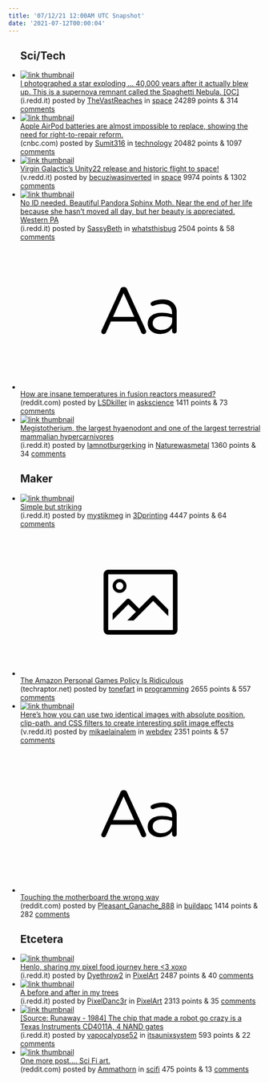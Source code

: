 ```yaml
---
title: '07/12/21 12:00AM UTC Snapshot'
date: '2021-07-12T00:00:04'
---
```

<ul>
<h2>Sci/Tech</h2>

<li><a href='https://i.redd.it/amnosn6syka71.jpg'><img src='https://b.thumbs.redditmedia.com/Ta9kwmuiOnfE0QB81hq01HP9JwGcg_4XOgSTUOzBbgI.jpg' alt='link thumbnail'></a><div><div class='linkTitle'><a href='https://i.redd.it/amnosn6syka71.jpg'>I photographed a star exploding … 40,000 years after it actually blew up. This is a supernova remnant called the Spaghetti Nebula. [OC]</a></div>(i.redd.it) posted by <a href='https://www.reddit.com/user/TheVastReaches'>TheVastReaches</a> in <a href='https://www.reddit.com/r/space'>space</a> 24289 points & 314 <a href='https://www.reddit.com/r/space/comments/oi3wiv/i_photographed_a_star_exploding_40000_years_after/'>comments</a></div></li>

<li><a href='https://www.cnbc.com/2021/07/10/apple-airpod-battery-life-problem-shows-need-for-right-to-repair-laws.html'><img src='https://a.thumbs.redditmedia.com/aqcttw3qrVeYoRyypNp4Uk_gRR3rpox1TYg1AS11pM0.jpg' alt='link thumbnail'></a><div><div class='linkTitle'><a href='https://www.cnbc.com/2021/07/10/apple-airpod-battery-life-problem-shows-need-for-right-to-repair-laws.html'>Apple AirPod batteries are almost impossible to replace, showing the need for right-to-repair reform.</a></div>(cnbc.com) posted by <a href='https://www.reddit.com/user/Sumit316'>Sumit316</a> in <a href='https://www.reddit.com/r/technology'>technology</a> 20482 points & 1097 <a href='https://www.reddit.com/r/technology/comments/oi1a5y/apple_airpod_batteries_are_almost_impossible_to/'>comments</a></div></li>

<li><a href='https://v.redd.it/3lncxrsuqla71'><img src='https://b.thumbs.redditmedia.com/LSTx5kUksaUO4O7GasfLjur1GI9t1SB2sUGvbdJyFYs.jpg' alt='link thumbnail'></a><div><div class='linkTitle'><a href='https://v.redd.it/3lncxrsuqla71'>Virgin Galactic’s Unity22 release and historic flight to space!</a></div>(v.redd.it) posted by <a href='https://www.reddit.com/user/becuziwasinverted'>becuziwasinverted</a> in <a href='https://www.reddit.com/r/space'>space</a> 9974 points & 1302 <a href='https://www.reddit.com/r/space/comments/oi6j4m/virgin_galactics_unity22_release_and_historic/'>comments</a></div></li>

<li><a href='https://i.redd.it/lqvw3zcvgha71.jpg'><img src='https://b.thumbs.redditmedia.com/Cgny7vvzh_BmtXqWfCL4lnFzsTl2_iRId5fq8kPUuRI.jpg' alt='link thumbnail'></a><div><div class='linkTitle'><a href='https://i.redd.it/lqvw3zcvgha71.jpg'>No ID needed. Beautiful Pandora Sphinx Moth. Near the end of her life because she hasn’t moved all day, but her beauty is appreciated. Western PA</a></div>(i.redd.it) posted by <a href='https://www.reddit.com/user/SassyBeth'>SassyBeth</a> in <a href='https://www.reddit.com/r/whatsthisbug'>whatsthisbug</a> 2504 points & 58 <a href='https://www.reddit.com/r/whatsthisbug/comments/ohuvfg/no_id_needed_beautiful_pandora_sphinx_moth_near/'>comments</a></div></li>

<li><a href='https://www.reddit.com/r/askscience/comments/oi1xts/how_are_insane_temperatures_in_fusion_reactors/'><svg version='1.1' viewBox='-34 -12 104 64' preserveAspectRatio='xMidYMid slice' xmlns='http://www.w3.org/2000/svg' xmlns:xlink='http://www.w3.org/1999/xlink'>
    <title>text link thumbnail</title>
    <path d='M12.19,8.84a1.45,1.45,0,0,0-1.4-1h-.12a1.46,1.46,0,0,0-1.42,1L1.14,26.56a1.29,1.29,0,0,0-.14.59,1,1,0,0,0,1,1,1.12,1.12,0,0,0,1.08-.77l2.08-4.65h11l2.08,4.59a1.24,1.24,0,0,0,1.12.83,1.08,1.08,0,0,0,1.08-1.08,1.64,1.64,0,0,0-.14-.57ZM6.08,20.71l4.59-10.22,4.6,10.22Z'>
    </path>
    <path d='M32.24,14.78A6.35,6.35,0,0,0,27.6,13.2a11.36,11.36,0,0,0-4.7,1,1,1,0,0,0-.58.89,1,1,0,0,0,.94.92,1.23,1.23,0,0,0,.39-.08,8.87,8.87,0,0,1,3.72-.81c2.7,0,4.28,1.33,4.28,3.92v.5a15.29,15.29,0,0,0-4.42-.61c-3.64,0-6.14,1.61-6.14,4.64v.05c0,2.95,2.7,4.48,5.37,4.48a6.29,6.29,0,0,0,5.19-2.48V26.9a1,1,0,0,0,1,1,1,1,0,0,0,1-1.06V19A5.71,5.71,0,0,0,32.24,14.78Zm-.56,7.7c0,2.28-2.17,3.89-4.81,3.89-1.94,0-3.61-1.06-3.61-2.86v-.06c0-1.8,1.5-3,4.2-3a15.2,15.2,0,0,1,4.22.61Z'>
    </path>
    </svg></a><div><div class='linkTitle'><a href='https://www.reddit.com/r/askscience/comments/oi1xts/how_are_insane_temperatures_in_fusion_reactors/'>How are insane temperatures in fusion reactors measured?</a></div>(reddit.com) posted by <a href='https://www.reddit.com/user/LSDkiller'>LSDkiller</a> in <a href='https://www.reddit.com/r/askscience'>askscience</a> 1411 points & 73 <a href='https://www.reddit.com/r/askscience/comments/oi1xts/how_are_insane_temperatures_in_fusion_reactors/'>comments</a></div></li>

<li><a href='https://i.redd.it/g98vkfygxla71.jpg'><img src='https://b.thumbs.redditmedia.com/mQu0MQ2RKusd2AYkH4gCGk1qEuWG4s6I8x5iBQ4wVtg.jpg' alt='link thumbnail'></a><div><div class='linkTitle'><a href='https://i.redd.it/g98vkfygxla71.jpg'>Megistotherium, the largest hyaenodont and one of the largest terrestrial mammalian hypercarnivores</a></div>(i.redd.it) posted by <a href='https://www.reddit.com/user/Iamnotburgerking'>Iamnotburgerking</a> in <a href='https://www.reddit.com/r/Naturewasmetal'>Naturewasmetal</a> 1360 points & 34 <a href='https://www.reddit.com/r/Naturewasmetal/comments/oi76x6/megistotherium_the_largest_hyaenodont_and_one_of/'>comments</a></div></li>

<h2>Maker</h2>

<li><a href='https://i.redd.it/u5v9pw9goka71.jpg'><img src='https://b.thumbs.redditmedia.com/n3ANdjUH4zpV3fQikPvC1C56tTCLYaLcVrLIRLJUcqg.jpg' alt='link thumbnail'></a><div><div class='linkTitle'><a href='https://i.redd.it/u5v9pw9goka71.jpg'>Simple but striking</a></div>(i.redd.it) posted by <a href='https://www.reddit.com/user/mystikmeg'>mystikmeg</a> in <a href='https://www.reddit.com/r/3Dprinting'>3Dprinting</a> 4447 points & 64 <a href='https://www.reddit.com/r/3Dprinting/comments/oi33zp/simple_but_striking/'>comments</a></div></li>

<li><a href='https://techraptor.net/gaming/news/amazon-games-personal-game-policy'><svg version='1.1' viewBox='-34 -14 104 64' preserveAspectRatio='xMidYMid meet' xmlns='http://www.w3.org/2000/svg' xmlns:xlink='http://www.w3.org/1999/xlink'>
    <title>link thumbnail</title>
    <path d='M32,4H4A2,2,0,0,0,2,6V30a2,2,0,0,0,2,2H32a2,2,0,0,0,2-2V6A2,2,0,0,0,32,4ZM4,30V6H32V30Z'></path>
    <path d='M8.92,14a3,3,0,1,0-3-3A3,3,0,0,0,8.92,14Zm0-4.6A1.6,1.6,0,1,1,7.33,11,1.6,1.6,0,0,1,8.92,9.41Z'></path>
    <path d='M22.78,15.37l-5.4,5.4-4-4a1,1,0,0,0-1.41,0L5.92,22.9v2.83l6.79-6.79L16,22.18l-3.75,3.75H15l8.45-8.45L30,24V21.18l-5.81-5.81A1,1,0,0,0,22.78,15.37Z'></path>
    </svg></a><div><div class='linkTitle'><a href='https://techraptor.net/gaming/news/amazon-games-personal-game-policy'>The Amazon Personal Games Policy Is Ridiculous</a></div>(techraptor.net) posted by <a href='https://www.reddit.com/user/tonefart'>tonefart</a> in <a href='https://www.reddit.com/r/programming'>programming</a> 2655 points & 557 <a href='https://www.reddit.com/r/programming/comments/ohxyqh/the_amazon_personal_games_policy_is_ridiculous/'>comments</a></div></li>

<li><a href='https://v.redd.it/5d2obkaskja71'><img src='https://b.thumbs.redditmedia.com/JSL5ndR1hXPrkHGJ1qJFFMKvSn5AEPXW3gj4zYa39OQ.jpg' alt='link thumbnail'></a><div><div class='linkTitle'><a href='https://v.redd.it/5d2obkaskja71'>Here’s how you can use two identical images with absolute position, clip-path, and CSS filters to create interesting split image effects</a></div>(v.redd.it) posted by <a href='https://www.reddit.com/user/mikaelainalem'>mikaelainalem</a> in <a href='https://www.reddit.com/r/webdev'>webdev</a> 2351 points & 57 <a href='https://www.reddit.com/r/webdev/comments/oi0jvf/heres_how_you_can_use_two_identical_images_with/'>comments</a></div></li>

<li><a href='https://www.reddit.com/r/buildapc/comments/ohzlhx/touching_the_motherboard_the_wrong_way/'><svg version='1.1' viewBox='-34 -12 104 64' preserveAspectRatio='xMidYMid slice' xmlns='http://www.w3.org/2000/svg' xmlns:xlink='http://www.w3.org/1999/xlink'>
    <title>text link thumbnail</title>
    <path d='M12.19,8.84a1.45,1.45,0,0,0-1.4-1h-.12a1.46,1.46,0,0,0-1.42,1L1.14,26.56a1.29,1.29,0,0,0-.14.59,1,1,0,0,0,1,1,1.12,1.12,0,0,0,1.08-.77l2.08-4.65h11l2.08,4.59a1.24,1.24,0,0,0,1.12.83,1.08,1.08,0,0,0,1.08-1.08,1.64,1.64,0,0,0-.14-.57ZM6.08,20.71l4.59-10.22,4.6,10.22Z'>
    </path>
    <path d='M32.24,14.78A6.35,6.35,0,0,0,27.6,13.2a11.36,11.36,0,0,0-4.7,1,1,1,0,0,0-.58.89,1,1,0,0,0,.94.92,1.23,1.23,0,0,0,.39-.08,8.87,8.87,0,0,1,3.72-.81c2.7,0,4.28,1.33,4.28,3.92v.5a15.29,15.29,0,0,0-4.42-.61c-3.64,0-6.14,1.61-6.14,4.64v.05c0,2.95,2.7,4.48,5.37,4.48a6.29,6.29,0,0,0,5.19-2.48V26.9a1,1,0,0,0,1,1,1,1,0,0,0,1-1.06V19A5.71,5.71,0,0,0,32.24,14.78Zm-.56,7.7c0,2.28-2.17,3.89-4.81,3.89-1.94,0-3.61-1.06-3.61-2.86v-.06c0-1.8,1.5-3,4.2-3a15.2,15.2,0,0,1,4.22.61Z'>
    </path>
    </svg></a><div><div class='linkTitle'><a href='https://www.reddit.com/r/buildapc/comments/ohzlhx/touching_the_motherboard_the_wrong_way/'>Touching the motherboard the wrong way</a></div>(reddit.com) posted by <a href='https://www.reddit.com/user/Pleasant_Ganache_888'>Pleasant_Ganache_888</a> in <a href='https://www.reddit.com/r/buildapc'>buildapc</a> 1414 points & 282 <a href='https://www.reddit.com/r/buildapc/comments/ohzlhx/touching_the_motherboard_the_wrong_way/'>comments</a></div></li>

<h2>Etcetera</h2>

<li><a href='https://i.redd.it/lkaxpw34rja71.png'><img src='https://b.thumbs.redditmedia.com/2RXemY9kVW3xq0388fg_EYQTW_VoJ_7dxK2jYfe6iQw.jpg' alt='link thumbnail'></a><div><div class='linkTitle'><a href='https://i.redd.it/lkaxpw34rja71.png'>Henlo, sharing my pixel food journey here &lt;3 xoxo</a></div>(i.redd.it) posted by <a href='https://www.reddit.com/user/Dyethrow2'>Dyethrow2</a> in <a href='https://www.reddit.com/r/PixelArt'>PixelArt</a> 2487 points & 40 <a href='https://www.reddit.com/r/PixelArt/comments/oi0xlx/henlo_sharing_my_pixel_food_journey_here_3_xoxo/'>comments</a></div></li>

<li><a href='https://i.redd.it/gpz09hbplma71.png'><img src='https://a.thumbs.redditmedia.com/KEGMlTRsje6aDLeyrat743FyzL01jzTB8ZuuLepm6Z4.jpg' alt='link thumbnail'></a><div><div class='linkTitle'><a href='https://i.redd.it/gpz09hbplma71.png'>A before and after in my trees</a></div>(i.redd.it) posted by <a href='https://www.reddit.com/user/PixelDanc3r'>PixelDanc3r</a> in <a href='https://www.reddit.com/r/PixelArt'>PixelArt</a> 2313 points & 35 <a href='https://www.reddit.com/r/PixelArt/comments/oi9pcw/a_before_and_after_in_my_trees/'>comments</a></div></li>

<li><a href='https://i.redd.it/qxes1npr2ja71.png'><img src='https://b.thumbs.redditmedia.com/r8EONCKIS8latkg8re5Lf6HqPluUkLzohgiRsQvL3uo.jpg' alt='link thumbnail'></a><div><div class='linkTitle'><a href='https://i.redd.it/qxes1npr2ja71.png'>[Source: Runaway - 1984] The chip that made a robot go crazy is a Texas Instruments CD4011A, 4 NAND gates</a></div>(i.redd.it) posted by <a href='https://www.reddit.com/user/vapocalypse52'>vapocalypse52</a> in <a href='https://www.reddit.com/r/itsaunixsystem'>itsaunixsystem</a> 593 points & 22 <a href='https://www.reddit.com/r/itsaunixsystem/comments/ohze0y/source_runaway_1984_the_chip_that_made_a_robot_go/'>comments</a></div></li>

<li><a href='https://www.reddit.com/gallery/oi2bn4'><img src='https://b.thumbs.redditmedia.com/NtSCaKr9YoQmpgVkeEB-AOOda-dVdyYU409ERIPy6fs.jpg' alt='link thumbnail'></a><div><div class='linkTitle'><a href='https://www.reddit.com/gallery/oi2bn4'>One more post.... Sci Fi art.</a></div>(reddit.com) posted by <a href='https://www.reddit.com/user/Ammathorn'>Ammathorn</a> in <a href='https://www.reddit.com/r/scifi'>scifi</a> 475 points & 13 <a href='https://www.reddit.com/r/scifi/comments/oi2bn4/one_more_post_sci_fi_art/'>comments</a></div></li>

</ul>
